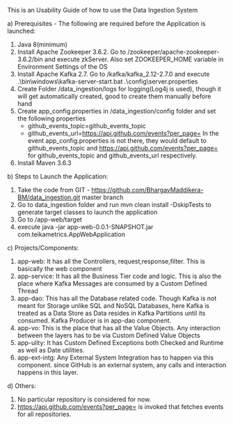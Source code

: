 This is an Usability Guide of how to use the Data Ingestion System

a) Prerequisites - The following are required before the Application is launched:

1) Java 8(minimum)
2) Install Apache Zookeeper 3.6.2. Go to /zookeeper/apache-zookeeper-3.6.2/bin and execute zkServer. Also set ZOOKEEPER_HOME variable in Environment Settings of the OS
3) Install Apache Kafka 2.7. Go to /kafka/kafka_2.12-2.7.0 and execute .\bin\windows\kafka-server-start.bat .\config\server.properties
4) Create Folder /data_ingestion/logs for logging(Log4j is used), though it will get automatically created, good to create them manually before hand
5) Create app_config.properties in /data_ingestion/config folder and set the following properties
	- github_events_topic=github_events_topic
	- github_events_url=https://api.github.com/events?per_page=
In the event app_config.properties is not there, they would default to github_events_topic and https://api.github.com/events?per_page= for github_events_topic and github_events_url respectively.
6) Install Maven 3.6.3


b) Steps to Launch the Application:

1) Take the code from GIT - https://github.com/BhargavMaddikera-BM/data_ingestion.git master branch
2) Go to data_ingestion folder and run mvn clean install -DskipTests to generate target classes to launch the application
3) Go to /app-web/target
4) execute java -jar app-web-0.0.1-SNAPSHOT.jar com.teikametrics.AppWebApplication


c) Projects/Components:

1) app-web: It has all the Controllers, request,response,filter. This is basically the web component
2) app-service: It has all the Business Tier code and logic. This is also the place where Kafka Messages are consumed by a Custom Defined Thread
3) app-dao: This has all the Database related code. Though Kafka is not meant for Storage unlike SQL and NoSQL Databases, here Kafka is treated as a Data Store as Data resides in Kafka Partitions until its consumed. Kafka Producer is in app-dao component.
4) app-vo: This is the place that has all the Value Objects. Any interaction between the layers has to be via Custom Defined Value Objects
5) app-ulity: It has Custom Defined Exceptions both Checked and Runtime as well as Date utilities.
6) app-ext-intg: Any External System Integration has to happen via this component. since GitHub is an external system, any calls and interaction happens in this layer.


d) Others:

1) No particular repository is considered for now.
2) https://api.github.com/events?per_page= is invoked that fetches events for all repositories.